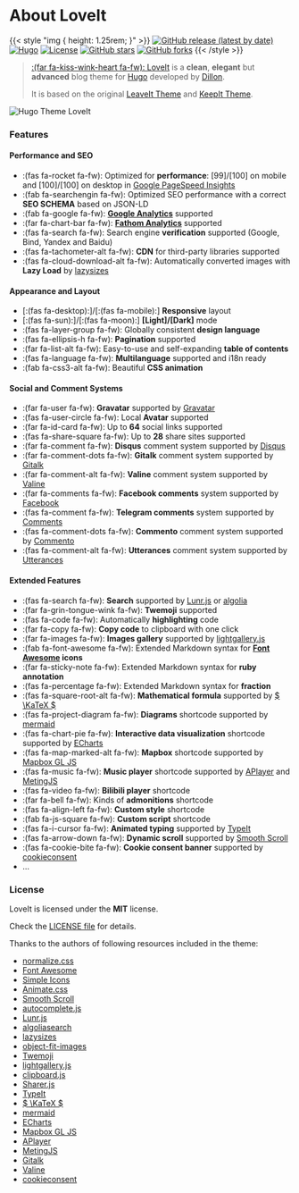 # About LoveIt

{{< style "img { height: 1.25rem; }" >}}
[![GitHub release (latest by date)](https://img.shields.io/github/v/release/dillonzq/LoveIt?style=flat-square)](https://github.com/dillonzq/LoveIt/releases)
[![Hugo](https://img.shields.io/badge/Hugo-%5E0.62.0-ff4088?style=flat-square&logo=hugo)](https://gohugo.io/)
[![License](https://img.shields.io/github/license/dillonzq/LoveIt?style=flat-square)](https://github.com/dillonzq/LoveIt/blob/master/LICENSE)
[![GitHub stars](https://img.shields.io/github/stars/dillonzq/LoveIt?style=social)](https://github.com/dillonzq/LoveIt)
[![GitHub forks](https://img.shields.io/github/forks/dillonzq/LoveIt?style=social)](https://github.com/dillonzq/LoveIt/fork)
{{< /style >}}

> [:(far fa-kiss-wink-heart fa-fw): LoveIt](https://github.com/dillonzq/LoveIt) is a **clean**, **elegant** but **advanced** blog theme for [Hugo](https://gohugo.io/) developed by [Dillon](https://dillonzq.com).
>
> It is based on the original [LeaveIt Theme](https://github.com/liuzc/LeaveIt) and [KeepIt Theme](https://github.com/Fastbyte01/KeepIt).

![Hugo Theme LoveIt](https://github.com/dillonzq/LoveIt/raw/master/images/Apple-Devices-Preview.png)

### Features

#### Performance and SEO

-   :(fas fa-rocket fa-fw): Optimized for **performance**: [99]/[100] on mobile and [100]/[100] on desktop in [Google PageSpeed Insights](https://developers.google.com/speed/pagespeed/insights)
-   :(fab fa-searchengin fa-fw): Optimized SEO performance with a correct **SEO SCHEMA** based on JSON-LD
-   :(fab fa-google fa-fw): **[Google Analytics](https://analytics.google.com/analytics)** supported
-   :(far fa-chart-bar fa-fw): **[Fathom Analytics](https://usefathom.com/)** supported
-   :(fas fa-search fa-fw): Search engine **verification** supported (Google, Bind, Yandex and Baidu)
-   :(fas fa-tachometer-alt fa-fw): **CDN** for third-party libraries supported
-   :(fas fa-cloud-download-alt fa-fw): Automatically converted images with **Lazy Load** by [lazysizes](https://github.com/aFarkas/lazysizes)

#### Appearance and Layout

-   [:(fas fa-desktop):]/[:(fas fa-mobile):] **Responsive** layout
-   [:(fas fa-sun):]/[:(fas fa-moon):] **[Light]/[Dark]** mode
-   :(fas fa-layer-group fa-fw): Globally consistent **design language**
-   :(fas fa-ellipsis-h fa-fw): **Pagination** supported
-   :(far fa-list-alt fa-fw): Easy-to-use and self-expanding **table of contents**
-   :(fas fa-language fa-fw): **Multilanguage** supported and i18n ready
-   :(fab fa-css3-alt fa-fw): Beautiful **CSS animation**

#### Social and Comment Systems

-   :(far fa-user fa-fw): **Gravatar** supported by [Gravatar](https://gravatar.com)
-   :(fas fa-user-circle fa-fw): Local **Avatar** supported
-   :(far fa-id-card fa-fw): Up to **64** social links supported
-   :(fas fa-share-square fa-fw): Up to **28** share sites supported
-   :(far fa-comment fa-fw): **Disqus** comment system supported by [Disqus](https://disqus.com)
-   :(far fa-comment-dots fa-fw): **Gitalk** comment system supported by [Gitalk](https://github.com/gitalk/gitalk)
-   :(far fa-comment-alt fa-fw): **Valine** comment system supported by [Valine](https://valine.js.org/)
-   :(far fa-comments fa-fw): **Facebook comments** system supported by [Facebook](https://developers.facebook.com/docs/plugins/comments/)
-   :(fas fa-comment fa-fw): **Telegram comments** system supported by [Comments](https://comments.app/)
-   :(fas fa-comment-dots fa-fw): **Commento** comment system supported by [Commento](https://commento.io/)
-   :(fas fa-comment-alt fa-fw): **Utterances** comment system supported by [Utterances](https://utteranc.es/)

#### Extended Features

-   :(fas fa-search fa-fw): **Search** supported by [Lunr.js](https://lunrjs.com/) or [algolia](https://www.algolia.com/)
-   :(far fa-grin-tongue-wink fa-fw): **Twemoji** supported
-   :(fas fa-code fa-fw): Automatically **highlighting** code
-   :(far fa-copy fa-fw): **Copy code** to clipboard with one click
-   :(far fa-images fa-fw): **Images gallery** supported by [lightgallery.js](https://github.com/sachinchoolur/lightgallery.js)
-   :(fab fa-font-awesome fa-fw): Extended Markdown syntax for **[Font Awesome](https://fontawesome.com/) icons**
-   :(far fa-sticky-note fa-fw): Extended Markdown syntax for **ruby annotation**
-   :(fas fa-percentage fa-fw): Extended Markdown syntax for **fraction**
-   :(fas fa-square-root-alt fa-fw): **Mathematical formula** supported by [$ \KaTeX $](https://katex.org/)
-   :(fas fa-project-diagram fa-fw): **Diagrams** shortcode supported by [mermaid](https://github.com/knsv/mermaid)
-   :(fas fa-chart-pie fa-fw): **Interactive data visualization** shortcode supported by [ECharts](https://echarts.apache.org/)
-   :(fas fa-map-marked-alt fa-fw): **Mapbox** shortcode supported by [Mapbox GL JS](https://docs.mapbox.com/mapbox-gl-js)
-   :(fas fa-music fa-fw): **Music player** shortcode supported by [APlayer](https://github.com/MoePlayer/APlayer) and [MetingJS](https://github.com/metowolf/MetingJS)
-   :(fas fa-video fa-fw): **Bilibili player** shortcode
-   :(far fa-bell fa-fw): Kinds of **admonitions** shortcode
-   :(fas fa-align-left fa-fw): **Custom style** shortcode
-   :(fab fa-js-square fa-fw): **Custom script** shortcode
-   :(fas fa-i-cursor fa-fw): **Animated typing** supported by [TypeIt](https://typeitjs.com/)
-   :(fas fa-arrow-down fa-fw): **Dynamic scroll** supported by [Smooth Scroll](https://github.com/cferdinandi/smooth-scroll)
-   :(fas fa-cookie-bite fa-fw): **Cookie consent banner** supported by [cookieconsent](https://github.com/osano/cookieconsent)
-   ...

### License

LoveIt is licensed under the **MIT** license.

Check the [LICENSE file](https://github.com/dillonzq/LoveIt/blob/master/LICENSE) for details.

Thanks to the authors of following resources included in the theme:

-   [normalize.css](https://github.com/necolas/normalize.css)
-   [Font Awesome](https://fontawesome.com/)
-   [Simple Icons](https://github.com/simple-icons/simple-icons)
-   [Animate.css](https://daneden.github.io/animate.css/)
-   [Smooth Scroll](https://github.com/cferdinandi/smooth-scroll)
-   [autocomplete.js](https://github.com/algolia/autocomplete.js)
-   [Lunr.js](https://lunrjs.com/)
-   [algoliasearch](https://github.com/algolia/algoliasearch-client-javascript)
-   [lazysizes](https://github.com/aFarkas/lazysizes)
-   [object-fit-images](https://github.com/fregante/object-fit-images)
-   [Twemoji](https://github.com/twitter/twemoji)
-   [lightgallery.js](https://github.com/sachinchoolur/lightgallery.js)
-   [clipboard.js](https://github.com/zenorocha/clipboard.js)
-   [Sharer.js](https://github.com/ellisonleao/sharer.js)
-   [TypeIt](https://typeitjs.com/)
-   [$ \KaTeX $](https://katex.org/)
-   [mermaid](https://github.com/knsv/mermaid)
-   [ECharts](https://echarts.apache.org/)
-   [Mapbox GL JS](https://docs.mapbox.com/mapbox-gl-js)
-   [APlayer](https://github.com/MoePlayer/APlayer)
-   [MetingJS](https://github.com/metowolf/MetingJS)
-   [Gitalk](https://github.com/gitalk/gitalk)
-   [Valine](https://valine.js.org/)
-   [cookieconsent](https://github.com/osano/cookieconsent)
